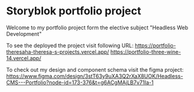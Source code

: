 
# Storyblok portfolio project

Welcome to my portfolio project form the elective subject "Headless Web Development"

To see the deployed the project visit following URL:
https://portfolio-theresaha-theresa-s-projects.vercel.app/
https://portfolio-three-wine-14.vercel.app/


To check out my design and component schema visit the figma project:
https://www.figma.com/design/3stT63y9uXA3Q2rXaX8UOK/Headless-CMS---Portfolio?node-id=173-376&t=g6ACgMAjLB7v71Ia-1



